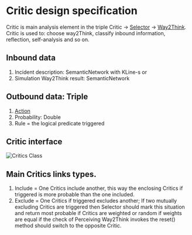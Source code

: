 # Critic design specification

Critic is main analysis element in the triple Critic -> [Selector](selector.md) -> [Way2Think](way2Think.md).
Critic is used to: choose way2Think, classify inbound information, reflection, self-analysis and so on.

## Inbound data

 1. Incident description: SemanticNetwork with KLine-s or
 1. Simulation Way2Think result: SemanticNetwork

## Outbound data: Triple

 1. [Action](selector.md#action)
 1. Probability: Double
 1. Rule = the logical predicate triggered

## Critic interface

![Critics Class](https://github.com/menta/menta-0.3/raw/master/doc/informal/uml/images/criticClass.png)

## Main Critics links types.

 1. Include = One Critics include another, this way the enclosing Critics if triggered is more probable than the one included.
 1. Exclude = One Critics if triggered excludes another; If two mutually excluding Critics are triggered then Selector should
 mark this situation and return most probable if Critics are weighted or random if weights are equal if the check of
 Perceiving Way2Think invokes the reset() method should switch to the opposite Critic.


